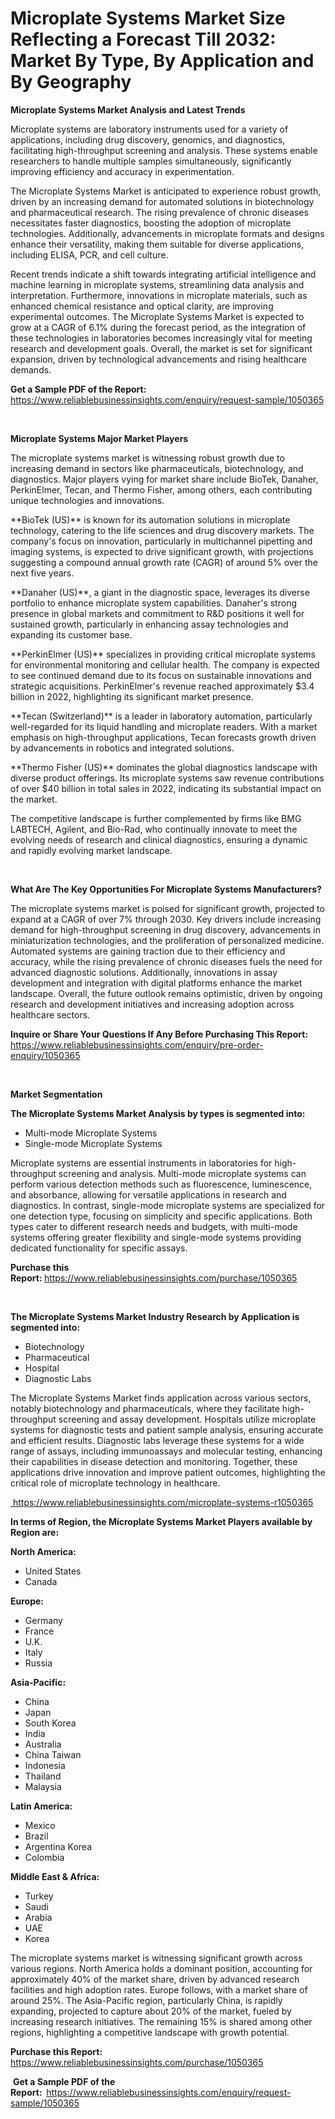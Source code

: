 <p><h1>Microplate Systems Market Size Reflecting a Forecast Till 2032: Market By Type, By Application and By Geography</h1></p><p><strong>Microplate Systems Market Analysis and Latest Trends</strong></p>
<p><p>Microplate systems are laboratory instruments used for a variety of applications, including drug discovery, genomics, and diagnostics, facilitating high-throughput screening and analysis. These systems enable researchers to handle multiple samples simultaneously, significantly improving efficiency and accuracy in experimentation.</p><p>The Microplate Systems Market is anticipated to experience robust growth, driven by an increasing demand for automated solutions in biotechnology and pharmaceutical research. The rising prevalence of chronic diseases necessitates faster diagnostics, boosting the adoption of microplate technologies. Additionally, advancements in microplate formats and designs enhance their versatility, making them suitable for diverse applications, including ELISA, PCR, and cell culture.</p><p>Recent trends indicate a shift towards integrating artificial intelligence and machine learning in microplate systems, streamlining data analysis and interpretation. Furthermore, innovations in microplate materials, such as enhanced chemical resistance and optical clarity, are improving experimental outcomes. The Microplate Systems Market is expected to grow at a CAGR of 6.1% during the forecast period, as the integration of these technologies in laboratories becomes increasingly vital for meeting research and development goals. Overall, the market is set for significant expansion, driven by technological advancements and rising healthcare demands.</p></p>
<p><strong>Get a Sample PDF of the Report:&nbsp;</strong> <a href="https://www.reliablebusinessinsights.com/enquiry/request-sample/1050365?utm_campaign=1837&utm_medium=2&utm_source=Github&utm_content=ia&utm_term=13042025&utm_id=microplate-systems">https://www.reliablebusinessinsights.com/enquiry/request-sample/1050365</a></p>
<p>&nbsp;</p>
<p><strong>Microplate Systems Major Market Players</strong></p>
<p><p>The microplate systems market is witnessing robust growth due to increasing demand in sectors like pharmaceuticals, biotechnology, and diagnostics. Major players vying for market share include BioTek, Danaher, PerkinElmer, Tecan, and Thermo Fisher, among others, each contributing unique technologies and innovations.</p><p>**BioTek (US)** is known for its automation solutions in microplate technology, catering to the life sciences and drug discovery markets. The company's focus on innovation, particularly in multichannel pipetting and imaging systems, is expected to drive significant growth, with projections suggesting a compound annual growth rate (CAGR) of around 5% over the next five years.</p><p>**Danaher (US)**, a giant in the diagnostic space, leverages its diverse portfolio to enhance microplate system capabilities. Danaher's strong presence in global markets and commitment to R&D positions it well for sustained growth, particularly in enhancing assay technologies and expanding its customer base.</p><p>**PerkinElmer (US)** specializes in providing critical microplate systems for environmental monitoring and cellular health. The company is expected to see continued demand due to its focus on sustainable innovations and strategic acquisitions. PerkinElmer's revenue reached approximately $3.4 billion in 2022, highlighting its significant market presence.</p><p>**Tecan (Switzerland)** is a leader in laboratory automation, particularly well-regarded for its liquid handling and microplate readers. With a market emphasis on high-throughput applications, Tecan forecasts growth driven by advancements in robotics and integrated solutions.</p><p>**Thermo Fisher (US)** dominates the global diagnostics landscape with diverse product offerings. Its microplate systems saw revenue contributions of over $40 billion in total sales in 2022, indicating its substantial impact on the market. </p><p>The competitive landscape is further complemented by firms like BMG LABTECH, Agilent, and Bio-Rad, who continually innovate to meet the evolving needs of research and clinical diagnostics, ensuring a dynamic and rapidly evolving market landscape.</p></p>
<p>&nbsp;</p>
<p><strong>What Are The Key Opportunities For Microplate Systems Manufacturers?</strong></p>
<p><p>The microplate systems market is poised for significant growth, projected to expand at a CAGR of over 7% through 2030. Key drivers include increasing demand for high-throughput screening in drug discovery, advancements in miniaturization technologies, and the proliferation of personalized medicine. Automated systems are gaining traction due to their efficiency and accuracy, while the rising prevalence of chronic diseases fuels the need for advanced diagnostic solutions. Additionally, innovations in assay development and integration with digital platforms enhance the market landscape. Overall, the future outlook remains optimistic, driven by ongoing research and development initiatives and increasing adoption across healthcare sectors.</p></p>
<p><strong>Inquire or Share Your Questions If Any Before Purchasing This Report:</strong> <a href="https://www.reliablebusinessinsights.com/enquiry/pre-order-enquiry/1050365?utm_campaign=1837&utm_medium=2&utm_source=Github&utm_content=ia&utm_term=13042025&utm_id=microplate-systems">https://www.reliablebusinessinsights.com/enquiry/pre-order-enquiry/1050365</a></p>
<p>&nbsp;</p>
<p><strong>Market Segmentation</strong></p>
<p><strong>The Microplate Systems Market Analysis by types is segmented into:</strong></p>
<p><ul><li>Multi-mode Microplate Systems</li><li>Single-mode Microplate Systems</li></ul></p>
<p><p>Microplate systems are essential instruments in laboratories for high-throughput screening and analysis. Multi-mode microplate systems can perform various detection methods such as fluorescence, luminescence, and absorbance, allowing for versatile applications in research and diagnostics. In contrast, single-mode microplate systems are specialized for one detection type, focusing on simplicity and specific applications. Both types cater to different research needs and budgets, with multi-mode systems offering greater flexibility and single-mode systems providing dedicated functionality for specific assays.</p></p>
<p><strong>Purchase this Report:&nbsp;</strong><a href="https://www.reliablebusinessinsights.com/purchase/1050365?utm_campaign=1837&utm_medium=2&utm_source=Github&utm_content=ia&utm_term=13042025&utm_id=microplate-systems">https://www.reliablebusinessinsights.com/purchase/1050365</a></p>
<p>&nbsp;</p>
<p><strong>The Microplate Systems Market Industry Research by Application is segmented into:</strong></p>
<p><ul><li>Biotechnology</li><li>Pharmaceutical</li><li>Hospital</li><li>Diagnostic Labs</li></ul></p>
<p><p>The Microplate Systems Market finds application across various sectors, notably biotechnology and pharmaceuticals, where they facilitate high-throughput screening and assay development. Hospitals utilize microplate systems for diagnostic tests and patient sample analysis, ensuring accurate and efficient results. Diagnostic labs leverage these systems for a wide range of assays, including immunoassays and molecular testing, enhancing their capabilities in disease detection and monitoring. Together, these applications drive innovation and improve patient outcomes, highlighting the critical role of microplate technology in healthcare.</p></p>
<p><a href="https://www.reliablebusinessinsights.com/microplate-systems-r1050365?utm_campaign=1837&utm_medium=2&utm_source=Github&utm_content=ia&utm_term=13042025&utm_id=microplate-systems">&nbsp;https://www.reliablebusinessinsights.com/microplate-systems-r1050365</a></p>
<p><strong>In terms of Region, the Microplate Systems Market Players available by Region are:</strong></p>
<p>
    <p> <strong> North America: </strong>
        <ul>
            <li>United States</li>
            <li>Canada</li>
        </ul>
        </p> 
    <p> <strong> Europe: </strong>
        <ul>
            <li>Germany</li>
            <li>France</li>
            <li>U.K.</li>
            <li>Italy</li>
            <li>Russia</li>
        </ul>
        </p> 
    <p> <strong> Asia-Pacific: </strong>
        <ul>
            <li>China</li>
            <li>Japan</li>
            <li>South Korea</li>
            <li>India</li>
            <li>Australia</li>
            <li>China Taiwan</li>
            <li>Indonesia</li>
            <li>Thailand</li>
            <li>Malaysia</li>
        </ul>
        </p> 
    <p> <strong> Latin America: </strong>
        <ul>
            <li>Mexico</li>
            <li>Brazil</li>
            <li>Argentina Korea</li>
            <li>Colombia</li>
        </ul>
        </p> 
    <p> <strong> Middle East & Africa: </strong>
        <ul>
            <li>Turkey</li>
            <li>Saudi</li>
            <li>Arabia</li>
            <li>UAE</li>
            <li>Korea</li>
        </ul>
    </p>
    </p>
<p><p>The microplate systems market is witnessing significant growth across various regions. North America holds a dominant position, accounting for approximately 40% of the market share, driven by advanced research facilities and high adoption rates. Europe follows, with a market share of around 25%. The Asia-Pacific region, particularly China, is rapidly expanding, projected to capture about 20% of the market, fueled by increasing research initiatives. The remaining 15% is shared among other regions, highlighting a competitive landscape with growth potential.</p></p>
<p><strong>Purchase this Report: </strong><a href="https://www.reliablebusinessinsights.com/purchase/1050365?utm_campaign=1837&utm_medium=2&utm_source=Github&utm_content=ia&utm_term=13042025&utm_id=microplate-systems">https://www.reliablebusinessinsights.com/purchase/1050365</a></p>
<p>&nbsp;<strong>Get a Sample PDF of the Report:&nbsp;&nbsp;</strong><a href="https://www.reliablebusinessinsights.com/enquiry/request-sample/1050365?utm_campaign=1837&utm_medium=2&utm_source=Github&utm_content=ia&utm_term=13042025&utm_id=microplate-systems">https://www.reliablebusinessinsights.com/enquiry/request-sample/1050365</a></p>
<p><strong></strong></p>
<p><p></p><p></p><p></p></p>